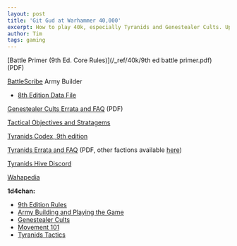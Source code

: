 ```yaml
---
layout: post
title: 'Git Gud at Warhammer 40,000'
excerpt: How to play 40k, especially Tyranids and Genestealer Cults. Updated for 9th edition!
author: Tim
tags: gaming
---
```


[Battle Primer (9th Ed. Core Rules)](/_ref/40k/9th ed battle primer.pdf) (PDF)  

[BattleScribe](https://battlescribe.net/) Army Builder  
* [8th Edition Data File](/papers/40k_8th_ed.bsi)

[Genestealer Cults Errata and FAQ](/_ref/40k/gs_cults_errata.pdf) (PDF)  

[Tactical Objectives and Stratagems](/_ref/40k/tyranids_ref.html)

[Tyranids Codex, 9th edition](/papers/Tyranid_Codex_9e_Leak_-_Updated.pdf)

[Tyranids Errata and FAQ](/_ref/40k/warhammer_40000_tyranids_en.pdf) (PDF, other factions available [here](https://www.warhammer-community.com/faqs/#warhammer-40000))  

[Tyranids Hive Discord](https://discord.com/invite/bHT4vbA)

[Wahapedia](https://wahapedia.ru/wh40k9ed/factions/tyranids/)

**1d4chan:**
* [9th Edition Rules](https://1d4chan.org/wiki/Warhammer_40,000_9th_Edition)
* [Army Building and Playing the Game](https://1d4chan.org/wiki/Warhammer_40,000/Tactics_(9E))  
* [Genestealer Cults](https://1d4chan.org/wiki/Warhammer_40,000/Tactics/Genestealer_Cults_(9E))  
* [Movement 101](https://1d4chan.org/wiki/Warhammer_40,000/Tactics/Movement_101_(9E))  
* [Tyranids Tactics](https://1d4chan.org/wiki/Warhammer_40,000/9th_Edition_Tactics/Tyranids)  
